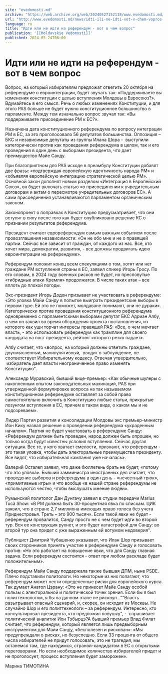 ```yaml
---
site: "evedomosti.md"
archive: "https://web.archive.org/web/20240527152118/www.evedomosti.md/news/idti-ili-ne-idti-vot-v-chem-vopros-s-referendumom"
url: "http://www.evedomosti.md/news/idti-ili-ne-idti-vot-v-chem-vopros-s-referendumom"
language: ru
title: "Идти или не идти на референдум - вот в чем вопрос"
publication: '[[Moldavskie Vedomosti]]'
published: 2024-05-24T06:00
---
```


# Идти или не идти на референдум - вот в чем вопрос

Вопрос, на который избирателям предложат ответить 20 октября на референдуме о евроинтеграции, будет звучать так: «Поддерживаете вы изменения конституции с целью вступления Молдовы в Евросоюз?». Вдумайтесь в его смысл. Речь о любых изменениях Конституции, и для этого PAS больше не будет нужно конституционное большинство в парламенте. Между тем изначально вопрос звучал так: «Вы поддерживаете присоединение РМ к ЕС?».

Назначена дата конституционного референдума по вопросу интеграции РМ в ЕС, за это проголосовало 56 депутатов большинства. Оппозиция – БКС и независимые депутаты из группы Илана Шора -  выступили категорически против как проведения референдума в целом, так и его проведения в один день с выборами президента, что дает преимущество Майе Санду.

При благоприятном для PAS исходе в преамбулу Конституции добавят две фразы: «подтверждая европейскую идентичность народа РМ» и «объявляя европейскую интеграцию стратегической целью РМ». Основной закон дополнят новым разделом «Интеграция в Европейский Союз», он будет включать статью «о присоединении к учредительным договорам и актам о пересмотре учредительных договоров ЕС». А сами присоединения устанавливаются парламентом органическим законом.

Законопроект о поправках в Конституцию предусматривает, что они вступят в силу после того как будет опубликовано решение КС о признании результатов референдума.

Президент считает еврореферендум самым важным событием после провозглашения независимости: «Он не обо мне и не о правящей партии. Сейчас все зависит от граждан, от каждого из нас. Все, кто хочет мира, демократии, развития, - все должны продвигать идею евроинтеграции на референдуме».

Референдум положит конец всем спекуляциям о том, хотят или нет граждане РМ вступления страны в ЕС, заявил спикер Игорь Гросу. По его словам, в 2024 году военных рисков не будет, но пресловутые «гибридные атаки Кремля» продолжатся. В числе таких атак – все вплоть до плохой погоды.

Экс-президент Игорь Додон призывает не участвовать в референдуме: «Это уловка Майи Санду в попытке выиграть президентские выборы в первом туре. Ей это не поможет, молдаване понимают, они не дураки». Категорически против проведения конституционного референдума одновременно с парламентскими выборами депутат БКС Адриан Албу, о чем он заявил во время обсуждения проекта постановления, из которого как уши торчат интересы правящей PAS: «Все, о чем мечтает власть, - это использовать референдум как трамплин для своего кандидата на пост президента, рейтинг которого резко падает».

Албу считает, что «вопрос, на который должны ответить граждане, двусмысленный, манипулятивный,  вводит в заблуждение, не соответствует Избирательному кодексу. Отвечая утвердительно,  избиратель дает власти неограниченное право изменять Конституцию".

Александр Муравский, бывший вице-премьер: «Как обычные шулеры с накопленным опытом законодательных махинаций, PAS при утвержденной формулировке вопроса на так называемом конституционном референдуме оставляет за собой право самостоятельно включить в Конституцию любые статьи, прикрытые лозунгом вступления в ЕС, причем в таком виде, о каком мы и не подозреваем».

Лидер Партия развития и консолидации Молдовы экс премьер-министр Ион Кику назвал решение о проведении референдума «украденным началом». Партия не будет участвовать в референдуме Санду: «Референдум должен быть проведен, народ должен быть опрошен, но только когда будут известны условия вступления. Сейчас другая ситуация. Все те, у кого хватает смелости, признают, что референдум - это такая уловка, чтобы дать электоральные преимущества президенту. Все видят, что избирательная кампания уже началась».

Валерий Осталеп заявил, что даже бюллетень брать не будет, «потому что это уловка». Бывший замминистра иностранных дел считает, что проведение выборов и референдума в один день - «нечестный трюк», «примитивные игры» и что вообще «в нашей стране референдумы не используются честно, чтобы выслушать мнение людей».

Румынский политолог Дан Дунгачу заявил в студии передачи Marius Tucă Show: «В РМ должна быть 30-процентная явка по спискам. ЦИК заявил, что в стране 2,7 миллиона имеющих право голоса без учета Приднестровья. Треть – это 900 тысяч». Если такой явки не будет - референдум провалится, Санду просто не с чем будет идти во второй тур. Вся ее конструкция рухнет, и это будет катастрофой для Санду: во второй тур она придет с уже выраженным ей вотумом недоверия".

Публицист Дмитрий Чубашенко указывает, что Илан Шор призывает своих сторонников принять участие в референдуме Санду и голосовать против: «Но это работает на повышение явки, что для Санду главная задача. Если референдум состоится - ответ при любом раскладе будет положительным».

Референдум Майи Санду поддержала также бывшая ДПМ, ныне PSDE. Плечо подставили политологи. Но некоторые из них полагают, что референдум может нести определенные риски для европейского курса. Так думает Анатол Цэрану: «Это не принесет Майе Санду особой пользы с электоральной и политической точек зрения. Если бы я был политтехнологом, я бы на данном этапе не рискнул…""Власть разыгрывает опасный сценарий, и, скорее, он исходит из Москвы. Не случайно Шор и его политтехнологи – за референдум. Интересно, кто консультировал президента, кто предложил ловушку", -  спрашивает политический аналитик Ион Тэбырцэ?А бывший премьер Влад Филат считает, что референдум, который является лишь предвыборным инструментом для Майи Санду, «бесполезен и рискован»: «Мы предупреждали о рисках, но безуспешно. Если 33 процента от общего числа избирателей не придут голосовать, это не трагедия, мы останемся там, где находимся, страной-кандидатом в ЕС с открытыми переговорами. Но если необходимое количество избирателей придет и не проголосует, процесс вступления будет заморожен».

Марина ТИМОТИНА